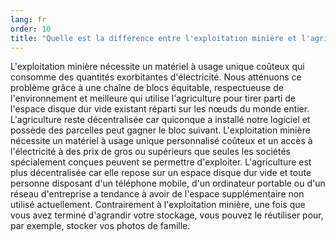 ```yaml
---
lang: fr
order: 10
title: "Quelle est la différence entre l'exploitation minière et l'agriculture?"
---
```


L'exploitation minière nécessite un matériel à usage unique coûteux qui consomme des quantités exorbitantes d'électricité. Nous atténuons ce problème grâce à une chaîne de blocs équitable, respectueuse de l'environnement et meilleure qui utilise l'agriculture pour tirer parti de l'espace disque dur vide existant réparti sur les nœuds du monde entier. L'agriculture reste décentralisée car quiconque a installé notre logiciel et possède des parcelles peut gagner le bloc suivant. L'exploitation minière nécessite un matériel à usage unique personnalisé coûteux et un accès à l'électricité à des prix de gros ou supérieurs que seules les sociétés spécialement conçues peuvent se permettre d'exploiter. L'agriculture est plus décentralisée car elle repose sur un espace disque dur vide et toute personne disposant d'un téléphone mobile, d'un ordinateur portable ou d'un réseau d'entreprise a tendance à avoir de l'espace supplémentaire non utilisé actuellement. Contrairement à l'exploitation minière, une fois que vous avez terminé d'agrandir votre stockage, vous pouvez le réutiliser pour, par exemple, stocker vos photos de famille.
